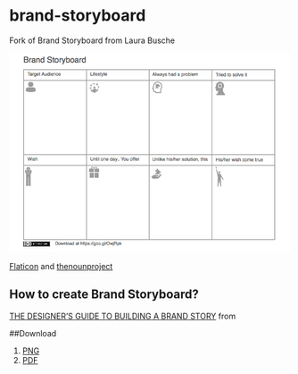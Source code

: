 # brand-storyboard
Fork of Brand Storyboard from  Laura Busche

![Brand Storyboard](https://github.com/anilkk/brand-storyboard/raw/master/brand%20storyborad.png "Brand Storyboard")

[Flaticon](http://www.flaticon.com/)  and [thenounproject](https://thenounproject.com)

## How to create Brand Storyboard?
[THE DESIGNER’S GUIDE TO BUILDING A BRAND STORY](https://www.invisionapp.com/blog/the-designers-guide-to-building-a-brand-story/) from 

##Download
1. [PNG](https://github.com/anilkk/brand-storyboard/raw/master/brand%20storyborad.png)
2. [PDF](https://github.com/anilkk/brand-storyboard/raw/master/brand%20storyborad.pdf) 
